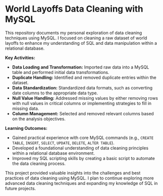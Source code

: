 # World Layoffs Data Cleaning with MySQL

This repository documents my personal exploration of data cleaning techniques using MySQL. 
I focused on cleaning a raw dataset of world layoffs to enhance my understanding of SQL and data manipulation within a relational database.

**Key Activities:**

*   **Data Loading and Transformation:** Imported raw data into a MySQL table and performed initial data transformations.
*   **Duplicate Handling:** Identified and removed duplicate entries within the dataset.
*   **Data Standardization:** Standardized data formats, such as converting date columns to the appropriate data type.
*   **Null Value Handling:** Addressed missing values by either removing rows with null values in critical columns or implementing strategies to fill in missing data.
*   **Column Management:** Selected and removed relevant columns based on the analysis objectives. 

**Learning Outcomes:**

*   Gained practical experience with core MySQL commands (e.g., `CREATE TABLE`, `INSERT`, `SELECT`, `UPDATE`, `DELETE`, `ALTER TABLE`).
*   Developed a foundational understanding of data cleaning principles within a relational database environment.
*   Improved my SQL scripting skills by creating a basic script to automate the data cleaning process.

This project provided valuable insights into the challenges and best practices of data cleaning using MySQL. 
I plan to continue exploring more advanced data cleaning techniques and expanding my knowledge of SQL in future projects.
